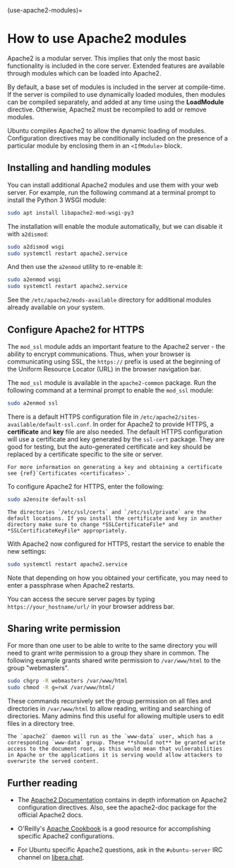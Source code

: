 (use-apache2-modules)=
# How to use Apache2 modules

Apache2 is a modular server. This implies that only the most basic functionality is included in the core server. Extended features are available through modules which can be loaded into Apache2. 

By default, a base set of modules is included in the server at compile-time. If the server is compiled to use dynamically loaded modules, then modules can be compiled separately, and added at any time using the **LoadModule** directive. Otherwise, Apache2 must be recompiled to add or remove modules.

Ubuntu compiles Apache2 to allow the dynamic loading of modules. Configuration directives may be conditionally included on the presence of a particular module by enclosing them in an `<IfModule>` block.

## Installing and handling modules

You can install additional Apache2 modules and use them with your web server. For example, run the following command at a terminal prompt to install the Python 3 WSGI module:

```bash
sudo apt install libapache2-mod-wsgi-py3
```

The installation will enable the module automatically, but we can disable it with `a2dismod`:

```bash
sudo a2dismod wsgi
sudo systemctl restart apache2.service
```

And then use the `a2enmod` utility to re-enable it:

```bash
sudo a2enmod wsgi
sudo systemctl restart apache2.service
```

See the `/etc/apache2/mods-available` directory for additional modules already available on your system.

## Configure Apache2 for HTTPS

The `mod_ssl` module adds an important feature to the Apache2 server - the ability to encrypt communications. Thus, when your browser is communicating using SSL, the `https://` prefix is used at the beginning of the Uniform Resource Locator (URL) in the browser navigation bar.

The `mod_ssl` module is available in the `apache2-common` package. Run the following command at a terminal prompt to enable the `mod_ssl` module:

```bash
sudo a2enmod ssl
```

There is a default HTTPS configuration file in `/etc/apache2/sites-available/default-ssl.conf`. In order for Apache2 to provide HTTPS, a **certificate** and **key** file are also needed. The default HTTPS configuration will use a certificate and key generated by the `ssl-cert` package. They are good for testing, but the auto-generated certificate and key should be replaced by a certificate specific to the site or server.

```{note}
For more information on generating a key and obtaining a certificate see {ref}`Certificates <certificates>`.
```

To configure Apache2 for HTTPS, enter the following:

```bash
sudo a2ensite default-ssl
```

```{note}
The directories `/etc/ssl/certs` and `/etc/ssl/private` are the default locations. If you install the certificate and key in another directory make sure to change *SSLCertificateFile* and *SSLCertificateKeyFile* appropriately.
```

With Apache2 now configured for HTTPS, restart the service to enable the new settings:

```bash
sudo systemctl restart apache2.service
```

Note that depending on how you obtained your certificate, you may need to enter a passphrase when Apache2 restarts.

You can access the secure server pages by typing `https://your_hostname/url/` in your browser address bar.

## Sharing write permission

For more than one user to be able to write to the same directory you will need to grant write permission to a group they share in common. The following example grants shared write permission to `/var/www/html` to the group "webmasters".

```bash
sudo chgrp -R webmasters /var/www/html
sudo chmod -R g=rwX /var/www/html/
```

These commands recursively set the group permission on all files and directories in `/var/www/html` to allow reading, writing and searching of directories. Many admins find this useful for allowing multiple users to edit files in a directory tree.

```{warning}
The `apache2` daemon will run as the `www-data` user, which has a corresponding `www-data` group. These **should not** be granted write access to the document root, as this would mean that vulnerabilities in Apache or the applications it is serving would allow attackers to overwrite the served content.
```

## Further reading

- The [Apache2 Documentation](https://httpd.apache.org/docs/2.4/) contains in depth information on Apache2 configuration directives. Also, see the apache2-doc package for the official Apache2 docs.

- O'Reilly's [Apache Cookbook](http://shop.oreilly.com/product/9780596529949.do) is a good resource for accomplishing specific Apache2 configurations.

- For Ubuntu specific Apache2 questions, ask in the `#ubuntu-server` IRC channel on [libera.chat](https://libera.chat/).
